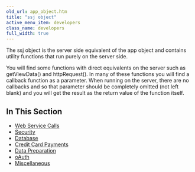 ```yaml
---
old_url: app_object.htm
title: "ssj object"
active_menu_item: developers
class_name: developers
full_width: true
---
```



The ssj object is the server side equivalent of the app object and contains utility functions that run purely on the server side.

You will find some functions with direct equivalents on the server such as getViewData() and httpRequest(). In many of these functions you will find a callback function as a parameter. When running on the server, there are no callbacks and so that parameter should be completely omitted (not left blank) and you will get the result as the return value of the function itself.

## In This Section

 - [Web Service Calls](/developers/documentation/scripting-apis/server-side-api/ssj-object/web-service-calls/)
 - [Security](/developers/documentation/scripting-apis/server-side-api/ssj-object/security/)
 - [Database](/developers/documentation/scripting-apis/server-side-api/ssj-object/database/)
 - [Credit Card Payments](/developers/documentation/scripting-apis/server-side-api/ssj-object/credit-card-payments/)
 - [Data Preparation](/developers/documentation/scripting-apis/server-side-api/ssj-object/data-preparation)
 - [oAuth](/developers/documentation/scripting-apis/server-side-api/ssj-object/oauth/)
 - [Miscellaneous](/developers/documentation/scripting-apis/server-side-api/ssj-object/miscellaneous/)

